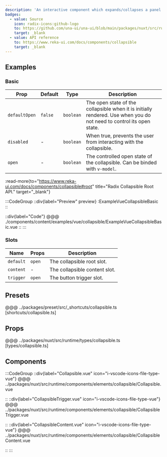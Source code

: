 ```yaml
---
description: 'An interactive component which expands/collapses a panel.'
badges:
  - value: Source
    icon: radix-icons:github-logo
    to: https://github.com/una-ui/una-ui/blob/main/packages/nuxt/src/runtime/components/elements/collapsible/Collapsible.vue
    target: _blank
  - value: API reference
    to: https://www.reka-ui.com/docs/components/collapsible
    target: _blank
---
```


## Examples

### Basic

| Prop          | Default | Type      | Description                                                                                                          |
| ------------- | ------- | --------- | -------------------------------------------------------------------------------------------------------------------- |
| `defaultOpen` | `false` | `boolean` | The open state of the collapsible when it is initially rendered. Use when you do not need to control its open state. |
| `disabled`    | -       | `boolean` | When true, prevents the user from interacting with the collapsible.                                                  |
| `open`        | -       | `boolean` | The controlled open state of the collapsible. Can be binded with `v-model`.                                          |

:read-more{to="https://www.reka-ui.com/docs/components/collapsible#root" title="Radix Collapsible Root API." target="_blank"}

:::CodeGroup
::div{label="Preview" preview}
:ExampleVueCollapsibleBasic
::

::div{label="Code"}
@@@ ./components/content/examples/vue/collapsible/ExampleVueCollapsibleBasic.vue
::
:::

### Slots

| Name      | Props  | Description                   |
| --------- | ------ | ----------------------------- |
| `default` | `open` | The collapsible root slot.    |
| `content` | -      | The collapsible content slot. |
| `trigger` | `open` | The button trigger slot.      |

## Presets

@@@ ../packages/preset/src/_shortcuts/collapsible.ts [shortcuts/collapsible.ts]

## Props

@@@ ../packages/nuxt/src/runtime/types/collapsible.ts [types/collapsible.ts]

## Components

:::CodeGroup
::div{label="Collapsible.vue" icon="i-vscode-icons-file-type-vue"}
@@@ ../packages/nuxt/src/runtime/components/elements/collapsible/Collapsible.vue

::
::div{label="CollapsibleTrigger.vue" icon="i-vscode-icons-file-type-vue"}
@@@ ../packages/nuxt/src/runtime/components/elements/collapsible/CollapsibleTrigger.vue

::
::div{label="CollapsibleContent.vue" icon="i-vscode-icons-file-type-vue"}
@@@ ../packages/nuxt/src/runtime/components/elements/collapsible/CollapsibleContent.vue

::
:::
